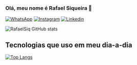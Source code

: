 ### Olá, meu nome é Rafael Siqueira 👋

[![WhatsApp](https://img.shields.io/badge/WhatsApp-25D366?style=for-the-badge&logo=whatsapp&logoColor=white)](https://api.whatsapp.com/send?phone=5531987358907&text=) [![Instagram](https://img.shields.io/badge/Instagram-E4405F?style=for-the-badge&logo=instagram&logoColor=white)](https://www.instagram.com/rafaelsqf/) [![Linkedin](https://img.shields.io/badge/LinkedIn-0077B5?style=for-the-badge&logo=linkedin&logoColor=white)](https://www.linkedin.com/in/rafael-siqueira-de-freitas-7a2a9313b/)



![RafaelSiq GitHub stats](https://github-readme-stats.vercel.app/api?username=rafaelsiq&show_icons=true&theme=radical)

## Tecnologias que uso em meu dia-a-dia

[![Top Langs](https://github-readme-stats.vercel.app/api/top-langs/?username=rafaelsiq)](https://github.com/anuraghazra/github-readme-stats)
